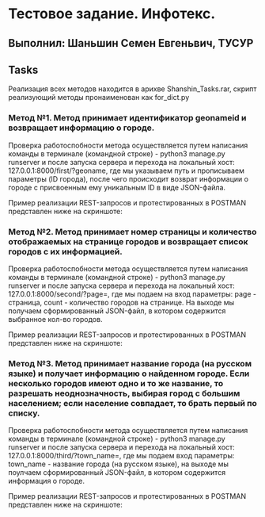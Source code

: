 # Тестовое задание. Инфотекс.
## Выполнил: Шаньшин Семен Евгеньвич, ТУСУР

## Tasks 

Реализация всех методов находится в арихве Shanshin_Tasks.rar, скрипт реализующий методы пронаименован как for_dict.py

### Метод №1. Метод принимает идентификатор geonameid и возвращает информацию о городе.

Проверка работоспобности метода осуществляется путем написания команды в терминале (командной строке) - python3 manage.py runserver и после запуска сервера и перехода на локальный хост: 127.0.0.1:8000/first/?geoname, где мы указываем путь и прописываем параметры (ID города), после чего происходит возврат информации о городе с присвоенным ему уникальным ID в виде JSON-файла.

Пример реализации REST-запросов и протестированных в POSTMAN представлен ниже на скриншоте: 

### Метод №2. Метод принимает номер страницы и количество отображаемых на странице городов и возвращает список городов с их информацией. 

Проверка работоспобности метода осуществляется путем написания команды в терминале (командной строке) - python3 manage.py runserver и после запуска сервера и  перехода на локальный хост: 127.0.0.1:8000/second/?page=, где мы подаем на вход параметры: page - страница, count - количество городов на странице. 
На выходе мы получаем сформированный JSON-файл, в котором содержится выбранное кол-во городов.

Пример реализации REST-запросов и протестированных в POSTMAN представлен ниже на скриншоте: 

### Метод №3. Метод принимает название города (на русском языке) и получает информацию о найденном городе. Если несколько городов имеют одно и то же название, то разрешать неоднозначность, выбирая город с большим населением; если население совпадает, то брать первый по списку.

Проверка работоспобности метода осуществляется путем написания команды в терминале (командной строке) - python3 manage.py runserver и после запуска сервера и  перехода на локальный хост: 127.0.0.1:8000/third/?town_name=, где мы подаем вход параметры: town_name - название города (на русском языке), на выходе мы поулчаем сформированный JSON-файл, в котором содержится информация о городе.

Пример реализации REST-запросов и протестированных в POSTMAN представлен ниже на скриншоте: 



